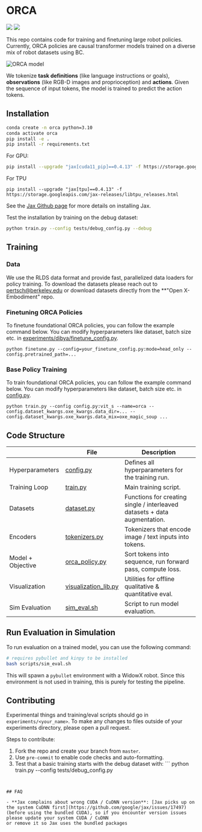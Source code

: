 # ORCA

![](https://github.com/rail-berkeley/orca/workflows/run-debug/badge.svg)
![](https://github.com/rail-berkeley/orca/workflows/pre-commit/badge.svg)

This repo contains code for training and finetuning large robot policies.
Currently, ORCA policies are causal transformer models trained on a diverse mix of robot datasets using BC.

![ORCA model](docs/assets/orca_model.jpeg)

We tokenize **task definitions** (like language instructions or goals), **observations** (like RGB-D images and proprioception)
and **actions**. Given the sequence of input tokens, the model is trained to predict the action tokens.

## Installation
```bash
conda create -n orca python=3.10
conda activate orca
pip install -e .
pip install -r requirements.txt
```
For GPU:
```bash
pip install --upgrade "jax[cuda11_pip]==0.4.13" -f https://storage.googleapis.com/jax-releases/jax_cuda_releases.html
```

For TPU
```
pip install --upgrade "jax[tpu]==0.4.13" -f https://storage.googleapis.com/jax-releases/libtpu_releases.html
```
See the [Jax Github page](https://github.com/google/jax) for more details on installing Jax.

Test the installation by training on the debug dataset:
```bash
python train.py --config tests/debug_config.py --debug
```

## Training

### Data
We use the RLDS data format and provide fast, parallelized data loaders for policy training. To download the datasets
please reach out to [pertsch@berkeley.edu](mailto:pertsch@berkeley.edu) or download datasets directly from the
**"Open X-Embodiment" repo.

### Finetuning ORCA Policies

To finetune foundational ORCA policies, you can follow the example command below. You can modify hyperparameters like dataset, batch size etc. in [experiments/dibya/finetune_config.py](finetune_config.py).

```
python finetune.py --config=your_finetune_config.py:mode=head_only --config.pretrained_path=...
```

### Base Policy Training

To train foundational ORCA policies, you can follow the example command below. You can modify hyperparameters like
dataset, batch size etc. in [config.py](config.py).
```
python train.py --config config.py:vit_s --name=orca --config.dataset_kwargs.oxe_kwargs.data_dir=... --config.dataset_kwargs.oxe_kwargs.data_mix=oxe_magic_soup ...
```


## Code Structure

|  | File                                                    | Description                                                               |
| --- |---------------------------------------------------------|---------------------------------------------------------------------------|
| Hyperparameters | [config.py](config.py)                                  | Defines all hyperparameters for the training run.                         |
| Training Loop | [train.py](train.py)                                    | Main training script.                                                     |
| Datasets | [dataset.py](orca/data/dataset.py)                      | Functions for creating single / interleaved datasets + data augmentation. |
| Encoders | [tokenizers.py](orca/model/components/tokenizers.py)    | Tokenizers that encode image / text inputs into tokens.                   |
| Model + Objective | [orca_policy.py](orca/model/orca_policy.py)             | Sort tokens into sequence, run forward pass, compute loss.                |
| Visualization | [visualization_lib.py](orca/utils/visualization_lib.py) | Utilities for offline qualitative & quantitative eval.                    |
| Sim Evaluation | [sim_eval.sh](orca/scripts/sim_eval.sh) | Script to run model evaluation.                    |

## Run Evaluation in Simulation

To run evaluation on a trained model, you can use the following command:
```bash
# requires pybullet and kinpy to be installed
bash scripts/sim_eval.sh
```

This will spawn a `pybullet` environment with a WidowX robot. Since this environment is not used in training, this is purely for testing the pipeline.

## Contributing
Experimental things and training/eval scripts should go in `experiments/<your_name>`. To make any changes to files outside of your experiments directory, please open a pull request.

Steps to contribute:
1. Fork the repo and create your branch from `master`.
2. Use `pre-commit` to enable code checks and auto-formatting.
3. Test that a basic training starts with the debug dataset with: ```
python train.py --config tests/debug_config.py
```


## FAQ

- **Jax complains about wrong CUDA / CuDNN version**: [Jax picks up on the system CuDNN first](https://github.com/google/jax/issues/17497)
(before using the bundled CUDA), so if you encounter version issues please update your system CUDA / CuDNN
or remove it so Jax uses the bundled packages

